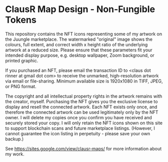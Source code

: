 # ClausR Map Design - Non-Fungible Tokens
This repository contains the NFT icons representing some of my artwork on the Juungle marketplace. The watermarked "original" image shows the colours, full extent, and correct width x height ratio of the underlying artwork at a reduced size. Please ensure that these parameters fit your intended display purpose, e.g. desktop wallpaper, Zoom background, or printed graphic. 

If you purchased an NFT, please email the transaction ID to \<claus dot rinner at gmail dot com\> to receive the unmarked, high-resolution artwork via email or file-sharing. Minimum available size is 1920x1080 in TIFF, JPEG, or PNG format. 

The copyright and all intellectual property rights in the artwork remains with the creator, myself. Purchasing the NFT gives you the exclusive license to display and resell the connected artwork. Each NFT exists only once, and therefore the connected artwork can be used legitimately only by the NFT owner. I will delete my copies once you confirm you have received and securely stored your copy. I will only retain the NFT icons shown on this site to support blockchain scans and future marketplace listings. (However, I cannot guarantee the icon listing in perpetuity - please save your own backup.) 

See https://sites.google.com/view/clausr-maps/ for more information about my work. 
